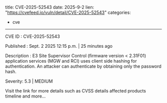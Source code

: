  
title: CVE-2025-52543
date: 2025-9-2
lien: "https://cvefeed.io/vuln/detail/CVE-2025-52543"
categories:
  - cve
---

CVE ID : CVE-2025-52543

Published :  Sept. 2
2025
12:15 p.m. | 25 minutes ago

Description : E3 Site Supervisor Control (firmware version < 2.31F01) application services (MGW and RCI) uses client side hashing for authentication. An attacker can authenticate by obtaining only the password hash.

Severity: 5.3 | MEDIUM

Visit the link for more details
such as CVSS details
affected products
timeline
and more...
